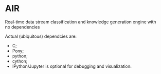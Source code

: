 # AIR
Real-time data stream classification and knowledge generation engine with no dependencies

Actual (ubiquitous) dependcies are:
- C;
- Pony;
- python;
- cython;
- IPython/Jupyter is optional for debugging and visualization.

